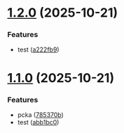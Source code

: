 # [1.2.0](https://github.com/nenoyago/semantic-testing/compare/v1.1.0...v1.2.0) (2025-10-21)


### Features

* test ([a222fb9](https://github.com/nenoyago/semantic-testing/commit/a222fb9783eb402c9c797a35c4f52d2bf269bc39))

# [1.1.0](https://github.com/nenoyago/semantic-testing/compare/v1.0.0...v1.1.0) (2025-10-21)


### Features

* pcka ([785370b](https://github.com/nenoyago/semantic-testing/commit/785370b40dfefec0209480970742a0683a9b63c5))
* test ([abb1bc0](https://github.com/nenoyago/semantic-testing/commit/abb1bc01561cabdf080f0a3230ebc9a7bd6858f2))
